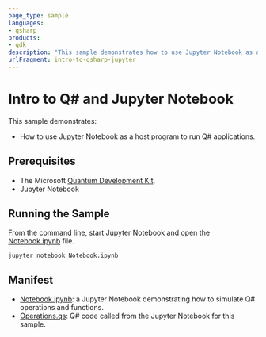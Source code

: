 ```yaml
---
page_type: sample
languages:
- qsharp
products:
- qdk
description: "This sample demonstrates how to use Jupyter Notebook as a host program to run Q# applications."
urlFragment: intro-to-qsharp-jupyter
---
```


# Intro to Q# and Jupyter Notebook

This sample demonstrates:
- How to use Jupyter Notebook as a host program to run Q# applications.

## Prerequisites

- The Microsoft [Quantum Development Kit](https://docs.microsoft.com/quantum/install-guide/).
- Jupyter Notebook

## Running the Sample

From the command line, start Jupyter Notebook and open the [Notebook.ipynb](./Notebook.ipynb) file.

```
jupyter notebook Notebook.ipynb
```

## Manifest

- [Notebook.ipynb](./Notebook.ipynb): a Jupyter Notebook demonstrating how to simulate Q# operations and functions.
- [Operations.qs](./Operations.qs): Q# code called from the Jupyter Notebook for this sample.
